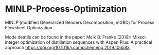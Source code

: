 # MINLP-Process-Optimization
MINLP (modified Generalized Benders Decomposition, mGBD) for Process Flowsheet Optimization

Mode deatils can be found in the paper: 
Meik B. Franke (2019): Mixed-integer optimization of distillation sequences with Aspen Plus: A practical approach
https://doi.org/10.1016/j.compchemeng.2019.106583
